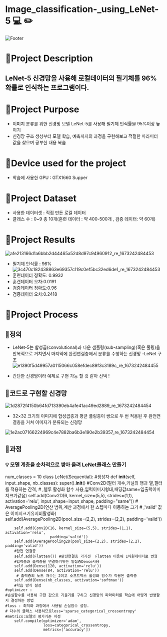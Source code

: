 # Image_classification-_using_LeNet-5 :computer:  :pencil2:
![Footer](https://capsule-render.vercel.app/api?type=waving&color=auto&height=200&section=footer)

# :pushpin:Project Description
LeNet-5 신경망을 사용해 로컬데이터의 필기체를 96%확률로 인식하는 프로그램이다.
-----------------------------------------------------------

# :pushpin:Project Purpose
- 이미지 분류를 위한 신경망 모델 LeNet-5를 사용해 필기체 인식률을 95%이상 높이기
- 신경망 구조 생성부터 모델 학습, 예측까지의 과정을 구현해보고 적절한 파라미터 값을 찾으며 공부한 내용 복습

# :pushpin:Device used for the project
- 학습에 사용한 GPU : GTX1660 Supper

# :pushpin:Project Dataset
- 사용한 데이터셋 : 직접 만든 로컬 데이터
- 클래스 수 : 0~9 총 10개(훈련 데이터 : 약 400-500개 , 검증 데이터: 약 60개)

# :pushpin:Project Results
![afe213166d1a6bbb2d44465a52d8d97c94960912_re_1673242484453](https://user-images.githubusercontent.com/105347300/211253351-b02c9ef4-9275-419d-a556-a26afc951867.png)
- 필기체 인식률 : 96%
![3c470c182438863e69357c119c0ef5bc32ed6de1_re_1673242484453](https://user-images.githubusercontent.com/105347300/211253417-19712100-0453-4bf5-a87d-d97a7f9b03e9.png)
- 훈련데이터 정확도: 0.9932
- 훈련데이터 오차:0.0191
- 검증데이터 정확도:0.96
- 검증데이터 오차:0.2418

# :pushpin:Project Process

## :loudspeaker:정의
- LeNet-5는 합성곱(convolutional)과 다운 샘플링(sub-sampling)(혹은 풀링)을 반복적으로 거치면서 마지막에 완전연결층에서 분류를 수행하는 신경망
-LeNet 구조
![e1390f5d49957a0115066c058efdec89f3c3189c_re_1673242484455](https://user-images.githubusercontent.com/105347300/211254579-e2d5ef45-7872-4d00-941a-ee69929af675.png)

- 간단한 신경망이라 예제로 구현 가능 할 것 같아 선택 !

## :loudspeaker:코드로 구현할 신경망
![1d2872f4150b64fd713390eb4afe41ac49ed2889_re_1673242484454](https://user-images.githubusercontent.com/105347300/211254676-b6d17385-bd8c-4135-945a-48eb9fecd425.png)
- 32×32 크기의 이미지에 합성곱층과 평균 풀링층이 쌍으로 두 번 적용된 후 완전연결층을 거쳐 이미지가 분류되는 신경망

![1e2ac07166224969c4e7882ba6b3e190e2b39357_re_1673242484454](https://user-images.githubusercontent.com/105347300/211254746-9cf88006-65e0-4ed0-993b-86a6358d9798.png)

## :loudspeaker:과정

### :bulb: 모델 계층을 순차적으로 쌓아 올려 LeNet클래스 만들기


num_classes = 10
class LeNet(Sequential):
    #생성자
    def __init__(self, input_shape, nb_classes): 
        super().__init__()
    #Conv2D(필터 개수,커널의 행과 열,필터를 적용하는 간격,
    # ,렐루 활성화 함수 사용,입력이미지형태,패딩값same=입출력이미지크기같음)
        self.add(Conv2D(6, kernel_size=(5,5), strides=(1,1), activation='relu',
                        input_shape=input_shape, padding="same")) 
    # AveragePooling2D(연산 범위,계산 과정에서 한 스텝마다 이동하는 크기
    # ,'valid' 값은 이미지크기유지비활성화)                        
        self.add(AveragePooling2D(pool_size=(2,2), strides=(2,2), padding='valid')) 
 
        self.add(Conv2D(16, kernel_size=(5,5), strides=(1,1), activation='relu',
                        padding='valid'))
        self.add(AveragePooling2D(pool_size=(2,2), strides=(2,2), padding='valid'))
        #완전 연결층
        self.add(Flatten()) #완전연결층 가기전  Flatten 이용해 1차원데이터로 변형
        #입력층과 출력층을 연결하기위한 밀집층Dense사용 
        self.add(Dense(120, activation='relu'))
        self.add(Dense(84, activation='relu'))
         # 출력층의 노드 개수는 2이고 소프트맥스 활성화 함수가 적용된 출력층   
        self.add(Dense(nb_classes, activation='softmax'))
        #학습 방식 설정
    #optimizer : 
    #손실함수를 사용해 구한 값으로 기울기를 구하고 신경망의 파라미터를 학습에 어떻게 반영할지 결정하는 방법
    #loss : 최적화 과정에서 사용될 손실함수 설정.
    # 다수의 클래스 사용하므로loss='sparse_categorical_crossentropy'
    #metrics:모델의 평가기준 지정
        self.compile(optimizer='adam',
                     loss=categorical_crossentropy,
                     metrics=['accuracy'])



